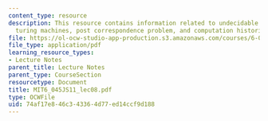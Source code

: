```yaml
---
content_type: resource
description: This resource contains information related to undecidable problems about
  turing machines, post correspondence problem, and computation histories.
file: https://ol-ocw-studio-app-production.s3.amazonaws.com/courses/6-045j-automata-computability-and-complexity-spring-2011/74af17e846c343364d77ed14ccf9d188_MIT6_045JS11_lec08.pdf
file_type: application/pdf
learning_resource_types:
- Lecture Notes
parent_title: Lecture Notes
parent_type: CourseSection
resourcetype: Document
title: MIT6_045JS11_lec08.pdf
type: OCWFile
uid: 74af17e8-46c3-4336-4d77-ed14ccf9d188
---
```

